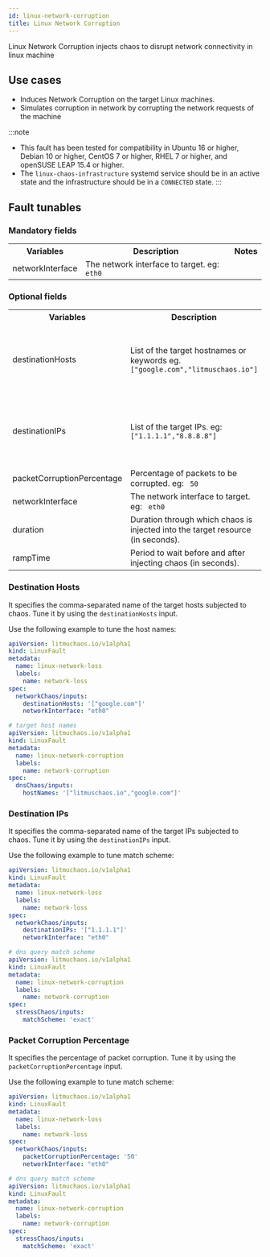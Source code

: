 ```yaml
---
id: linux-network-corruption
title: Linux Network Corruption
---
```

Linux Network Corruption injects chaos to disrupt network connectivity in linux machine

## Use cases

- Induces Network Corruption on the target Linux machines.
- Simulates corruption in network by corrupting the network requests of the machine

:::note

- This fault has been tested for compatibility in Ubuntu 16 or higher, Debian 10 or higher, CentOS 7 or higher, RHEL 7 or higher, and openSUSE LEAP 15.4 or higher.
- The `linux-chaos-infrastructure` systemd service should be in an active state and the infrastructure should be in a `CONNECTED` state.
:::

## Fault tunables

  <h3>Mandatory fields</h3>
    <table>
      <tr>
        <th> Variables </th>
        <th> Description </th>
        <th> Notes </th>
      </tr>
      <tr>
        <td> networkInterface </td>
        <td> The network interface to target. eg: <code> eth0 </code> </td>
        <td>  </td>
      </tr>
    </table>

  <h3>Optional fields</h3>
    <table>
      <tr>
        <th> Variables </th>
        <th> Description </th>
        <th> Notes </th>
      </tr>
      <tr>
        <td> destinationHosts </td>
        <td> List of the target hostnames or keywords eg. <code>["google.com","litmuschaos.io"]</code> </td>
        <td> If neither <code>destinationHosts</code> and <code> destinationIPs</code> is provided, all hostnames/domains will be targeted </td>
      </tr>
      <tr>
        <td> destinationIPs </td>
        <td> List of the target IPs. eg: <code>["1.1.1.1","8.8.8.8"]</code> </td>
        <td> If neither <code>destinationHosts</code> and <code> destinationIPs</code> is provided, all hostnames/domains will be targeted</td>
      </tr>
      <tr>
        <td> packetCorruptionPercentage </td>
        <td> Percentage of packets to be corrupted. eg: <code> 50 </code> </td>
        <td> Defaults to 100% </td>
      </tr>
      <tr>
        <td> networkInterface </td>
        <td> The network interface to target. eg: <code> eth0 </code> </td>
        <td>  </td>
      </tr>
      <tr>
        <td> duration </td>
        <td> Duration through which chaos is injected into the target resource (in seconds). </td>
        <td> Defaults to 30. </td>
      </tr>
      <tr>
        <td> rampTime </td>
        <td> Period to wait before and after injecting chaos (in seconds). </td>
        <td> Defaults to 0. </td>
      </tr>
    </table>


### Destination Hosts

It specifies the comma-separated name of the target hosts subjected to chaos. Tune it by using the `destinationHosts` input.

Use the following example to tune the host names:

[embedmd]:# (./static/manifests/linux-network-corruption/destination-hosts.yaml yaml)
```yaml
apiVersion: litmuchaos.io/v1alpha1
kind: LinuxFault
metadata:
  name: linux-network-loss
  labels:
    name: network-loss
spec:
  networkChaos/inputs:
    destinationHosts: '["google.com"]'
    networkInterface: "eth0"
```

```yaml
# target host names
apiVersion: litmuchaos.io/v1alpha1
kind: LinuxFault
metadata:
  name: linux-network-corruption
  labels:
    name: network-corruption
spec:
  dnsChaos/inputs:
    hostNames: '["litmuschaos.io","google.com"]'
```

### Destination IPs

It specifies the comma-separated name of the target IPs subjected to chaos. Tune it by using the `destinationIPs` input.

Use the following example to tune match scheme:

[embedmd]:# (./static/manifests/linux-network-corruption/destination-ips.yaml yaml)
```yaml
apiVersion: litmuchaos.io/v1alpha1
kind: LinuxFault
metadata:
  name: linux-network-loss
  labels:
    name: network-loss
spec:
  networkChaos/inputs:
    destinationIPs: '["1.1.1.1"]'
    networkInterface: "eth0"
```

```yaml
# dns query match scheme
apiVersion: litmuchaos.io/v1alpha1
kind: LinuxFault
metadata:
  name: linux-network-corruption
  labels:
    name: network-corruption
spec:
  stressChaos/inputs:
    matchScheme: 'exact'
```

### Packet Corruption Percentage

It specifies the percentage of packet corruption. Tune it by using the `packetCorruptionPercentage` input.

Use the following example to tune match scheme:

[embedmd]:# (./static/manifests/linux-network-corruption/packet-corruption-percentage.yaml yaml)
```yaml
apiVersion: litmuchaos.io/v1alpha1
kind: LinuxFault
metadata:
  name: linux-network-loss
  labels:
    name: network-loss
spec:
  networkChaos/inputs:
    packetCorruptionPercentage: '50'
    networkInterface: "eth0"
```

```yaml
# dns query match scheme
apiVersion: litmuchaos.io/v1alpha1
kind: LinuxFault
metadata:
  name: linux-network-corruption
  labels:
    name: network-corruption
spec:
  stressChaos/inputs:
    matchScheme: 'exact'
```
